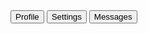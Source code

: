 <ButtonGroup>
    <Button>Profile</Button>
    <Button>Settings</Button>
    <Button>Messages</Button>
</ButtonGroup>